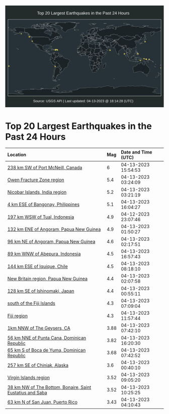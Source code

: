 ![Map](./map.png)

# Top 20 Largest Earthquakes in the Past 24 Hours

| Location | Mag | Date and Time (UTC) |
|:---|:---|:---|
| [238 km SW of Port McNeill, Canada](https://earthquake.usgs.gov/earthquakes/eventpage/us6000k42y) | 6 | 04-13-2023 15:54:53 |
| [Owen Fracture Zone region](https://earthquake.usgs.gov/earthquakes/eventpage/us6000k3z2) | 5.4 | 04-13-2023 03:24:09 |
| [Nicobar Islands, India region](https://earthquake.usgs.gov/earthquakes/eventpage/us6000k3z1) | 5.2 | 04-13-2023 03:21:19 |
| [4 km ESE of Bangonay, Philippines](https://earthquake.usgs.gov/earthquakes/eventpage/us6000k43z) | 5.1 | 04-13-2023 16:04:27 |
| [197 km WSW of Tual, Indonesia](https://earthquake.usgs.gov/earthquakes/eventpage/us6000k3xn) | 4.9 | 04-12-2023 23:07:46 |
| [132 km ENE of Angoram, Papua New Guinea](https://earthquake.usgs.gov/earthquakes/eventpage/us6000k3yi) | 4.9 | 04-13-2023 01:50:27 |
| [96 km NE of Angoram, Papua New Guinea](https://earthquake.usgs.gov/earthquakes/eventpage/us6000k3ys) | 4.6 | 04-13-2023 02:17:51 |
| [89 km WNW of Abepura, Indonesia](https://earthquake.usgs.gov/earthquakes/eventpage/us6000k445) | 4.5 | 04-13-2023 16:57:43 |
| [144 km ESE of Iquique, Chile](https://earthquake.usgs.gov/earthquakes/eventpage/us6000k400) | 4.5 | 04-13-2023 08:18:10 |
| [New Britain region, Papua New Guinea](https://earthquake.usgs.gov/earthquakes/eventpage/us6000k3yq) | 4.4 | 04-13-2023 02:07:58 |
| [128 km SE of Ishinomaki, Japan](https://earthquake.usgs.gov/earthquakes/eventpage/us6000k3yb) | 4.4 | 04-13-2023 00:55:11 |
| [south of the Fiji Islands](https://earthquake.usgs.gov/earthquakes/eventpage/us6000k3zt) | 4.3 | 04-13-2023 07:09:04 |
| [Fiji region](https://earthquake.usgs.gov/earthquakes/eventpage/us6000k41u) | 4.3 | 04-13-2023 11:57:44 |
| [1km NNW of The Geysers, CA](https://earthquake.usgs.gov/earthquakes/eventpage/nc73872965) | 3.88 | 04-13-2023 07:42:10 |
| [56 km NNE of Punta Cana, Dominican Republic](https://earthquake.usgs.gov/earthquakes/eventpage/pr2023103003) | 3.82 | 04-13-2023 16:20:30 |
| [65 km S of Boca de Yuma, Dominican Republic](https://earthquake.usgs.gov/earthquakes/eventpage/pr2023103000) | 3.68 | 04-13-2023 07:42:52 |
| [257 km SE of Chiniak, Alaska](https://earthquake.usgs.gov/earthquakes/eventpage/us6000k3y7) | 3.6 | 04-13-2023 00:40:10 |
| [Virgin Islands region](https://earthquake.usgs.gov/earthquakes/eventpage/pr2023103001) | 3.52 | 04-13-2023 09:05:20 |
| [38 km NW of The Bottom, Bonaire, Saint Eustatius and Saba ](https://earthquake.usgs.gov/earthquakes/eventpage/pr2023103002) | 3.52 | 04-13-2023 10:25:25 |
| [63 km N of San Juan, Puerto Rico](https://earthquake.usgs.gov/earthquakes/eventpage/pr71404643) | 3.43 | 04-13-2023 04:10:43 |
